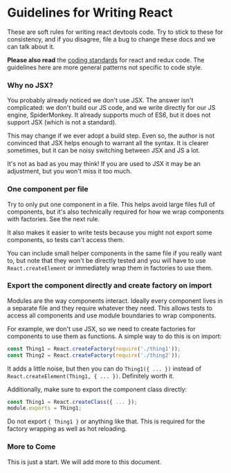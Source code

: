 
# Guidelines for Writing React

These are soft rules for writing react devtools code. Try to stick to
these for consistency, and if you disagree, file a bug to change these
docs and we can talk about it.

**Please also read** the [coding
 standards](https://wiki.mozilla.org/DevTools/CodingStandards#React_.26_Redux)
for react and redux code. The guidelines here are more general
patterns not specific to code style.

### Why no JSX?

You probably already noticed we don't use JSX. The answer isn't
complicated: we don't build our JS code, and we write directly for our
JS engine, SpiderMonkey. It already supports much of ES6, but it does
not support JSX (which is not a standard).

This may change if we ever adopt a build step. Even so, the author is
not convinced that JSX helps enough to warrant all the syntax. It is
clearer sometimes, but it can be noisy switching between JSX and JS a
lot.

It's not as bad as you may think! If you are used to JSX it may be an
adjustment, but you won't miss it too much.

### One component per file

Try to only put one component in a file. This helps avoid large files
full of components, but it's also technically required for how we wrap
components with factories. See the next rule.

It also makes it easier to write tests because you might not export
some components, so tests can't access them.

You can include small helper components in the same file if you really
want to, but note that they won't be directly tested and you will have
to use `React.createElement` or immediately wrap them in factories to
use them.

### Export the component directly and create factory on import

Modules are the way components interact. Ideally every component lives
in a separate file and they require whatever they need. This allows
tests to access all components and use module boundaries to wrap
components.

For example, we don't use JSX, so we need to create factories for
components to use them as functions. A simple way to do this is on
import:

```js
const Thing1 = React.createFactory(require('./thing1'));
const Thing2 = React.createFactory(require('./thing2'));
```

It adds a little noise, but then you can do `Thing1({ ... })` instead
of `React.createElement(Thing1, { ... })`. Definitely worth it.

Additionally, make sure to export the component class directly:

```js
const Thing1 = React.createClass({ ... });
module.exports = Thing1;
```

Do not export `{ Thing1 }` or anything like that. This is required for
the factory wrapping as well as hot reloading.

### More to Come

This is just a start. We will add more to this document.